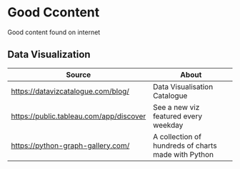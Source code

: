 # Good Ccontent
Good content found on internet

## Data Visualization
| Source | About |
| ------ | ----- |
| https://datavizcatalogue.com/blog/ | Data Visualisation Catalogue |
| https://public.tableau.com/app/discover | See a new viz featured every weekday |
| https://python-graph-gallery.com/ | A collection of hundreds of charts made with Python |
